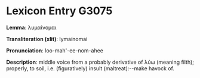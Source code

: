 # Lexicon Entry G3075

**Lemma**: λυμαίνομαι

**Transliteration (xlit)**: lymaínomai

**Pronunciation**: loo-mah'-ee-nom-ahee

**Description**:
middle voice from a probably derivative of λύω (meaning filth); properly, to soil, i.e. (figuratively) insult (maltreat):--make havock of.
